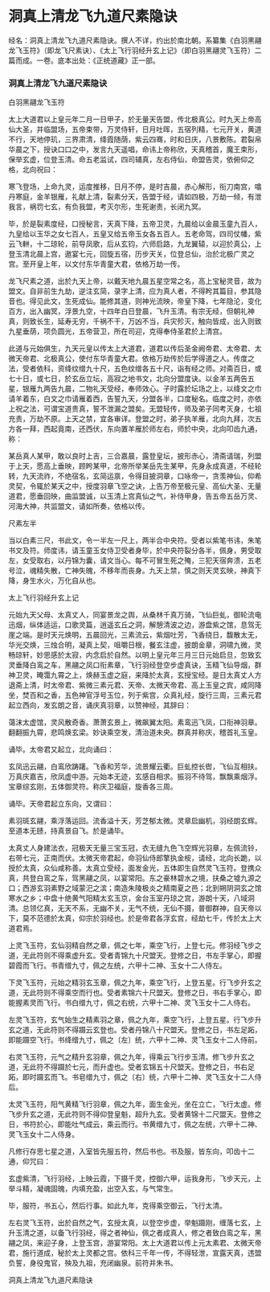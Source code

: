 # 洞真上清龙飞九道尺素隐诀

经名：洞真上清龙飞九道尺素隐诀。撰人不详，约出於南北朝。系纂集《白羽黑翮龙飞玉符》（即龙飞尺素诀）、《太上飞行羽经升玄上记》（即白羽黑翮灵飞玉符）二篇而成。一卷。底本出处：《正统道藏》正一部。

### 洞真上清龙飞九道尺素隐诀

白羽黑翮龙飞玉符

太上大道君以上皇元年二月一日甲子，於无量天告盟，传北极真公。时九天上帝高仙大圣，并临盟场，五帝束带，万灵侍轩，日月吐晖，五宿列精，七元开关，黄道不行，天地停玑，三界肃清，绛霞随荫，紫云四骞，时和日庆，八景敷陈。君裂帛华晨之下，授诀口口之中，发言九天遥唱，命讳上帝称欣，天真稽首，魔王束形，保举玄虚，位登玉清。命五老监试，四司辅真，左右侍仙，命盟告灵，依俯仰之格，北向祝曰：

寒飞登场，上命九灵，运度推移，日月不停，是时吉晨，赤心解形，衔刀南宫，噏丹寒庭，金羊银雁，礼献上清，裂素分天，告盟于经，请如四极，万劫一倾，有泄我言，祸罚七玄，有负我盟，考灭尔形，生死谢责，长闭九冥。

毕，於是裂素度经，口授秘言，天真下降，五帝卫灵，九晨给以金晨玉童九百人，九皇给以玉华之女七百人，五皇又给五帝玉女各五百人。五老命驾，四司仗幡，紫云飞軿，十二琼轮，前导凤歌，后从玄钧，六师启路，九龙翼辕，以迎於真公，上登玉清北晨上宫，遨宴七元，回旋五宿，历步天关，位登总仙，治於北极广灵之宫。至开皇上年，以文付东华青童大君，依格万劫一传。

龙飞尺素之道，出於九天上帝，以戴天地九晨五星空常之名，高上宝秘灵音，故为盟文。自非前生九劫，逆注玄简，录字上清，应为真人者，不得盻其篇目，参其隐音也。得见此文，生死成仙。能修其道，则神光流映，帝皇下降，七年隐沦，变化百方，出入幽冥，浮景九空，十四年白日登晨，飞升玉清。有宗无经，但朝礼神真，则致长生，延寿无穷，千祸不干，万凶不当，兵灾殄灭，触向皆成，出入则致九星垂荫，项负圆光，五帝营卫，所在司迎，克得奉侍圣君於上清宫。

此道与元始俱生，九天元皇以传太上大道君，道君以传后圣金阙帝君、太帝君、太微天帝君、北极真公，使付东华青童大君。依格万劫传於后学得道之人。传度之法，受者依科，资绛纹缯九十尺，五色纹缯各五十尺，诣有经之师。对斋百日，或七十日，或七日，於玄岳立坛，高寂之地书文，北向分盟度诀。以金羊五两告五星，银雁九两告九晨，二物礼天受经，奉师效心。子时露於坛场之上，以绛文之巾请羊着东，白文之巾请雁着西，告誓九天，分盟各半，口度秘名。临度之时，亦依上祝之法，可谓宝道贵真，誓不泄漏之盟矣。无盟轻传，师及弟子同考灭身，七祖充责，万劫不原。上天之禁，宜各审详。登盟之时，弟子执羊雁，北向九拜，次五方各一拜，西起竟南，还西伏，东向置羊雁於师左右，师於中央，北向叩齿九通，称：

某岳真人某甲，敢以良时上吉，三合嘉晨，露登皇坛，披形赤心，清斋请瑞，列盟于上天，愿高上垂映，顾盻某甲，北帝所举某岳先生某甲，先身永成真道，不经轮转，九天流祚，不绝宿名，玄简运禀，令得目披洞章，口咏帝一，贪羡神仙，仰希灵契，令辄於某天之中，授度羽章飞空之诀，上告万帝至极元皇、高仙大圣、无量道君，愿垂回映，曲监盟诚，以玉清上宫真仙之气，补侍甲身，告五帝五岳万灵、河海大神，共监盟文，请如所奏，依格以传。

尺素左半

当以白素三尺，书此文，令一半左一尺上，两半合中央符。受者以紫笔书讳，朱笔书文及符。师度讳，请玉童玉女侍卫受者身毕，於中央符裂分各半，佩身，男受取左，女受取右，以丹锦为囊，请文当心。每不可冒生死之殗，三犯天宿奔溃，五老号泣，魂精失散，亡神失魄，不移年而丧身。九天上禁，慎之则天灵玄映，神真下降，身生水火，万化自从也。

太上飞行羽经升玄上记

元始九天父母、太真丈人，同宴景龙之舆，从桑林千真万骑，飞仙巨虬，御轮流电迅烟，纵体适运，口歌灵篇，逍遥玄丘之洞，解憩清波之边，游盘紫之馆，息驾无崖之端。是时天元焕明，五晨回光，三素流云，紫烟吐芳，飞香绕日，馥散太无，华光交焕，三烛合明，凝真上契，咀嚼日根，餐玄注虚，披朗金章，洞啸九微，灵畅琼轩，妙思感於太寂，内念启於自然。以明上皇元年三月三日元始启旦，忽致玄灵垂降白鸾之车，黑翮之凤口衔素章，飞行羽经登空步虚真诀，玉精飞仙导烟，群神卫灵，晻霭九霄之上，焕赫玉虚之庭，来降於太真，玄授宝经。是日太真丈人方退斋上清，时太帝君、紫微三素元君、天帝、太微天帝君、高上玉皇之宾，咸同降坐，焚百和之香，五色神官浮号玉位，列于紫宫，众真礼经，旋行三周，三素元君起立西向，发玄朗之音，诵庆真羽章，以赞神经，其辞曰：

蔼沫太虚馆，灵风散奇香。萧萧玄景上，微飙翼太阳。素鸾迅飞凤，口衔神羽章。翻翻振九霄，悲鸣焕玄梁。妙诀乘空发，清治道未央。群真并称庆，稽首礼玉皇。

诵毕。太帝君又起立，北向诵曰：

玄凤迅云翮，白鸾欣踌躇。飞香和芳华，流景耀云衢。巨虬控长辔，飞仙互相扶。万真庆嘉吉，欣凤虚中游。元始本无迹，玄感自相求。振羽不待驾，飘飘乘烟浮。宝章综玄刚，五体御灵符。称庆卫福庭，旋香各三周。

诵毕。天帝君起立东向，又谓曰：

素羽斑玄翮，乘浮落运回。流香溢十天，芳芝郁太微。灵章启幽机，羽经朗玄辉。至道本无赜，持真景自飞。於是诵毕。

太真丈人身建法衣，冠极天无量三宝玉冠，衣无缝九色飞空辉光羽章，左佩流铃，右带七元，正南而伏。太微天帝君起，命羽仙侍郎擎执金桉，请经，北向长跪，以授於太真，众仙咸称善。太真立受经，面发金光，五体即生自然灵飞玉符。登携众真，共登白鸾之车，驾黑翮之凤，以宴常阳。东之豪林碧水之境，扶桑之墟九源之口；西游玄羽素野之域蒙汜之滨；南造朱陵极炎之精南夏之邑；北到朔阴洞玄之馆寒水之乡；中盘十绝黄气阳精太玄玉京，金台玉室丹琼之宫，游朗十天，八域洞清。总领亿真，无天不系，无幽不关，无气不统，无仙不摄，普御群神，自天帝以下，莫不范德於太真，仰宗於羽经也。於是帝君各浮玄宫，经劫七千，传於太上大道君焉。

上灵飞玉符，玄仙羽精自然之章，佩之七年，乘空飞行，上登七元。修羽经飞步之道，无此符则不得乘虚升玄。受者青锦九十尺盟天。登修之日，书左手掌心，即握碧霞而飞行。书青缯九寸，佩之左统，六甲十二神、玉女十二人侍左。

下灵飞玉符，元始之精羽玄玉章，佩之九年，乘空飞行，上登五星。行飞步升玄之道，无此符则不得乘空而行也。受者素锦六十尺盟天。登修之日，书右手掌心，即能握素灵而飞行。书白缯九寸，佩之右统，六甲十二神、灵飞玉女十二人侍右。

左灵飞玉符，玄气始生之精素羽之章，佩之九年，乘空飞行，上登五星。行飞步升玄之道，无此符则不得蹑云玄登也。受者丹锦八十尺盟天。登修之日，书左足跖，即能蹑空飞行。书绛缯九寸，佩之〔左〕统，六甲十二神、灵飞玉女十二人侍前。

右灵飞玉符，元气之精升玄羽章，佩之九年，得乘云飞行步玉清。修飞步升玄之道，无此符不得蹑於七元，而升虚也。受者玄锦五十尺盟天。登修之日，书右足跖，即时蹑玄而飞。书皂缯九寸，佩之〔右〕统，六甲十二神、灵飞玉女十二人侍后。

太灵飞玉符，阳气黄精飞行羽章，佩之九年，面生金光，坐在立亡，飞行太虚。修飞步升玄之道，无此符则不得仰登皇魁，超升九玄。受者黄锦十二尺盟天。登修之日，书符於心，即能吐气成云，乘云而行。书黄缯九寸，佩之左统，六甲十二神、灵飞玉女十二人侍身。

凡修行存思七星之道，入室皆先服五符，然后书也。书及服，皆东向，叩齿十二通，仰咒曰：

玄虚紫清，飞行羽经，上映云霞，下摄千灵，控御六甲，运我身形，飞步天元，上举斗精，凝魂固魄，内填充盈，出空入玄，与气常生。

毕，服符，书五心，然后行事。如此九年，克得乘空御云，飞行太清。

左右灵飞玉符，出於自然之气，玄授太真，以登空步虚，举魁蹑刚，缠落七玄，上升玉清之道，以备飞行羽经，得之者神仙，佩之者成真人，修之者致白鸾之车，黑翮之凤，来迎子身，上登玉宫，游宴常阳。太上大道君以传上元太素君、太微天帝君，施行道成，秘於太上灵都之宫。依科三千年一传，不得轻泄，宣露天真，违盟负誓，身役鬼官，殃及九祖，充闭幽泉。前符并朱书。

洞真上清龙飞九道尺素隐诀
